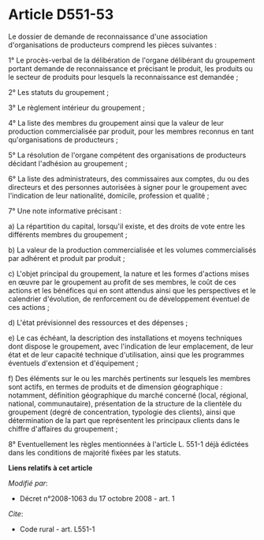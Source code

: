 # Article D551-53

Le dossier de demande de reconnaissance d'une association d'organisations de producteurs comprend les pièces suivantes : 

1° Le procès-verbal de la délibération de l'organe délibérant du groupement portant demande de reconnaissance et précisant le
produit, les produits ou le secteur de produits pour lesquels la reconnaissance est demandée ; 

2° Les statuts du groupement ; 

3° Le règlement intérieur du groupement ; 

4° La liste des membres du groupement ainsi que la valeur de leur production commercialisée par produit, pour les membres
reconnus en tant qu'organisations de producteurs ; 

5° La résolution de l'organe compétent des organisations de producteurs décidant l'adhésion au groupement ; 

6° La liste des administrateurs, des commissaires aux comptes, du ou des directeurs et des personnes autorisées à signer pour
le groupement avec l'indication de leur nationalité, domicile, profession et qualité ; 

7° Une note informative précisant : 

a) La répartition du capital, lorsqu'il existe, et des droits de vote entre les différents membres du groupement ; 

b) La valeur de la production commercialisée et les volumes commercialisés par adhérent et produit par produit ; 

c) L'objet principal du groupement, la nature et les formes d'actions mises en œuvre par le groupement au profit de ses
membres, le coût de ces actions et les bénéfices qui en sont attendus ainsi que les perspectives et le calendrier
d'évolution, de renforcement ou de développement éventuel de ces actions ; 

d) L'état prévisionnel des ressources et des dépenses ; 

e) Le cas échéant, la description des installations et moyens techniques dont dispose le groupement, avec l'indication de
leur emplacement, de leur état et de leur capacité technique d'utilisation, ainsi que les programmes éventuels d'extension et
d'équipement ; 

f) Des éléments sur le ou les marchés pertinents sur lesquels les membres sont actifs, en termes de produits et de dimension
géographique : notamment, définition géographique du marché concerné (local, régional, national, communautaire), présentation
de la structure de la clientèle du groupement (degré de concentration, typologie des clients), ainsi que détermination de la
part que représentent les principaux clients dans le chiffre d'affaires du groupement ; 

8° Eventuellement les règles mentionnées à l'article L. 551-1 déjà édictées dans les conditions de majorité fixées par les
statuts.

**Liens relatifs à cet article**

_Modifié par_:

  - Décret n°2008-1063 du 17 octobre 2008 - art. 1

_Cite_:

  - Code rural - art. L551-1
